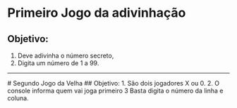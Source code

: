 # Primeiro Jogo da adivinhação
## Objetivo:
1. Deve adivinha o número secreto,
2. Digita um número de 1 a 99.

<hr> 
# Segundo Jogo da Velha
## Objetivo:
1. São dois jogadores X ou 0.
2. O console informa quem vai joga primeiro
3 Basta digita o número da linha e coluna.
